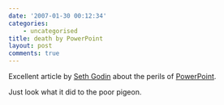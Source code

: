 ```yaml
---
date: '2007-01-30 00:12:34'
categories:
    - uncategorised
title: death by PowerPoint
layout: post
comments: true
---
```

Excellent article by [Seth Godin](http://sethgodin.typepad.com/) about
the perils of
[PowerPoint](http://sethgodin.typepad.com/seths_blog/2007/01/really_bad_powe.html).

Just look what it did to the poor pigeon.
